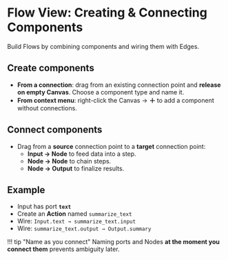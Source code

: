# Flow View: Creating & Connecting Components

Build Flows by combining components and wiring them with Edges.

## Create components
- **From a connection**: drag from an existing connection point and **release on empty Canvas**. Choose a component type and name it.
- **From context menu**: right-click the Canvas → **＋** to add a component without connections.

## Connect components
- Drag from a **source** connection point to a **target** connection point:
  - **Input → Node** to feed data into a step.
  - **Node → Node** to chain steps.
  - **Node → Output** to finalize results.

## Example
- Input has port **`text`**
- Create an **Action** named `summarize_text`
- Wire: `Input.text → summarize_text.input`
- Wire: `summarize_text.output → Output.summary`

!!! tip "Name as you connect"
    Naming ports and Nodes **at the moment you connect them** prevents ambiguity later.
